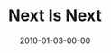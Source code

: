 ---
layout: message
category: message
series: "Next"
title: "Next Is Next"
date: 2010-01-03-00-00
message_id: 595
---